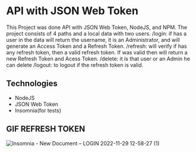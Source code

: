 # API with JSON Web Token

This Project was done API with JSON Web Token, NodeJS, and NPM. The project consists of 4 paths and a local data with two users.
/login: if has a user in the data will return the username, it is an Administrator, and will generate an Access Token and a Refresh Token.
/refresh: will verify if has any refresh token, then a valid refresh token. If was valid then will return a  new Refresh Token and  Acess Token.
/delete: it is that user or an Admin he can delete 
/logout: to logout if the refresh token is valid.

## Technologies

- NodeJS
- JSON Web Token
- Insomnia(for tests)


## GIF REFRESH TOKEN
![Insomnia - New Document – LOGIN 2022-11-29 12-58-27 (1)](https://user-images.githubusercontent.com/88905492/215792358-f2e1761c-5e5a-4f23-85ea-5eb35217b671.gif)
